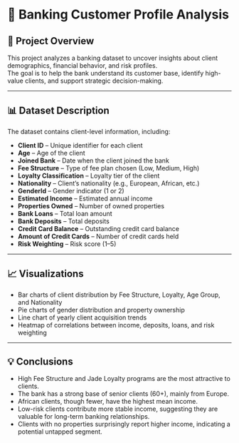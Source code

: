 # 🏦 Banking Customer Profile Analysis

## 📌 Project Overview
This project analyzes a banking dataset to uncover insights about client demographics, financial behavior, and risk profiles.  
The goal is to help the bank understand its customer base, identify high-value clients, and support strategic decision-making.

---

## 📊 Dataset Description
The dataset contains client-level information, including:

- **Client ID** – Unique identifier for each client  
- **Age** – Age of the client  
- **Joined Bank** – Date when the client joined the bank  
- **Fee Structure** – Type of fee plan chosen (Low, Medium, High)  
- **Loyalty Classification** – Loyalty tier of the client  
- **Nationality** – Client’s nationality (e.g., European, African, etc.)  
- **GenderId** – Gender indicator (1 or 2)  
- **Estimated Income** – Estimated annual income  
- **Properties Owned** – Number of owned properties  
- **Bank Loans** – Total loan amount  
- **Bank Deposits** – Total deposits  
- **Credit Card Balance** – Outstanding credit card balance  
- **Amount of Credit Cards** – Number of credit cards held  
- **Risk Weighting** – Risk score (1–5)  

---

## 📈 Visualizations
- Bar charts of client distribution by Fee Structure, Loyalty, Age Group, and Nationality  
- Pie charts of gender distribution and property ownership  
- Line chart of yearly client acquisition trends  
- Heatmap of correlations between income, deposits, loans, and risk weighting  

---

## 💡 Conclusions
- High Fee Structure and Jade Loyalty programs are the most attractive to clients.  
- The bank has a strong base of senior clients (60+), mainly from Europe.  
- African clients, though fewer, have the highest mean income.  
- Low-risk clients contribute more stable income, suggesting they are valuable for long-term banking relationships.  
- Clients with no properties surprisingly report higher income, indicating a potential untapped segment.  
